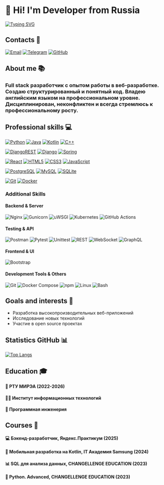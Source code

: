 # 👋 Hi! I'm Developer from Russia

[![Typing SVG](https://readme-typing-svg.herokuapp.com?font=Poppins&weight=600&size=25&pause=1000&color=1901BB&background=5A9DFF00&vCenter=true&width=435&height=35&lines=Full+Stack+Developer)](https://github.com/MishaAstanin)

## Contacts 📱
[![Email](https://img.shields.io/badge/Gmail-D14836.svg?style=for-the-badge&logo=gmail&logoColor=white)](mailto:misha100904@gmail.com)
[![Telegram](https://img.shields.io/badge/Telegram-2CA5E0.svg?style=for-the-badge&logo=telegram&logoColor=white)](https://t.me/MishaAstanin)
[![GitHub](https://img.shields.io/badge/GitHub-100000.svg?style=for-the-badge&logo=github&logoColor=white)](https://github.com/MishaAstanin)

## About me 📚
### Full stack разработчик с опытом работы в веб-разработке. Создаю структурированный и понятный код. Владею английским языком на профессиональном уровне. Дисциплинирован, неконфликтен и всегда стремлюсь к профессиональному росту.

## Professional skills 💻

[![Python](https://img.shields.io/badge/python-%2314354C.svg?style=for-the-badge&logo=python&logoColor=white)]()
[![Java](https://img.shields.io/badge/java-%23ED8B00.svg?style=for-the-badge&logo=openjdk&logoColor=white)]()
[![Kotlin](https://img.shields.io/badge/kotlin-%237F52FF.svg?style=for-the-badge&logo=kotlin&logoColor=white)]()
[![C++](https://img.shields.io/badge/c++-%2300599C.svg?style=for-the-badge&logo=c%2B%2B&logoColor=white)]()

[![DjangoREST](https://img.shields.io/badge/DJANGO-REST-ff1709?style=for-the-badge&logo=django&logoColor=white&color=ff1709&labelColor=gray)]()
[![Django](https://img.shields.io/badge/django-%23092E20.svg?style=for-the-badge&logo=django&logoColor=white)]()
[![Spring](https://img.shields.io/badge/spring-%236DB33F.svg?style=for-the-badge&logo=spring&logoColor=white)]()

[![React](https://img.shields.io/badge/react-%2320232a.svg?style=for-the-badge&logo=react&logoColor=%2361DAFB)]()
[![HTML5](https://img.shields.io/badge/html5-%23E34F26.svg?style=for-the-badge&logo=html5&logoColor=white)]()
[![CSS3](https://img.shields.io/badge/css3-%231572B6DA.svg?style=for-the-badge&logo=css3&logoColor=white)]()
[![JavaScript](https://img.shields.io/badge/javascript-F7DF1E.svg?style=for-the-badge&logo=javascript&logoColor=black)]()

[![PostgreSQL](https://img.shields.io/badge/postgresql-%23316192.svg?style=for-the-badge&logo=postgresql&logoColor=white)]()
[![MySQL](https://img.shields.io/badge/mysql-%2300f.svg?style=for-the-badge&logo=mysql&logoColor=white)]()
[![SQLite](https://img.shields.io/badge/sqlite-%2307405e.svg?style=for-the-badge&logo=sqlite&logoColor=white)]()

[![Git](https://img.shields.io/badge/git-%23F05033.svg?style=for-the-badge&logo=git&logoColor=white)]()
[![Docker](https://img.shields.io/badge/docker-%230db7ed.svg?style=for-the-badge&logo=docker&logoColor=white)]()

### Additional Skills

#### Backend & Server
![Nginx](https://skillicons.dev/icons?i=nginx)
![Gunicorn](https://skillicons.dev/icons?i=gunicorn)
![uWSGI](https://skillicons.dev/icons?i=uwsgi)
![Kubernetes](https://skillicons.dev/icons?i=kubernetes)
![GitHub Actions](https://skillicons.dev/icons?i=githubactions)

#### Testing & API
![Postman](https://skillicons.dev/icons?i=postman)
![Pytest](https://skillicons.dev/icons?i=pytest)
![Unittest](https://skillicons.dev/icons?i=python)
![REST](https://skillicons.dev/icons?i=rest)
![WebSocket](https://skillicons.dev/icons?i=websocket)
![GraphQL](https://skillicons.dev/icons?i=graphql)

#### Frontend & UI
![Bootstrap](https://skillicons.dev/icons?i=bootstrap)

#### Development Tools & Others
![Git](https://skillicons.dev/icons?i=git)
![Docker Compose](https://skillicons.dev/icons?i=docker)
![npm](https://skillicons.dev/icons?i=npm)
![Linux](https://skillicons.dev/icons?i=linux)
![Bash](https://skillicons.dev/icons?i=bash)

## Goals and interests 🎯
- Разработка высокопроизводительных веб-приложений
- Исследование новых технологий
- Участие в open source проектах

## Statistics GitHub 📊
[![Top Langs](https://github-readme-stats.vercel.app/api/top-langs/?username=MishaAstanin&hide_progress=true)]()

## Education 🎓

#### 🏫 РТУ МИРЭА (2022-2026)  
#### 👨‍💻 Институт информационных технологий  
#### 🔧 Программная инженерия  

## Courses 📜

#### 💻 Бэкенд-разработчик, Яндекс.Практикум (2025)  
#### 📱 Мобильная разработка на Kotlin, IT Академия Samsung (2024)  
#### 📊 SQL для анализа данных, CHANGELLENGE EDUCATION (2023)  
#### 🐍 Python. Advanced, CHANGELLENGE EDUCATION (2023)  